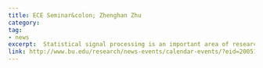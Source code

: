 ```yaml
---
title: ECE Seminar&colon; Zhenghan Zhu
category: 
tag: 
- news
excerpt:  Statistical signal processing is an important area of research with extensive applications to many fields such as communications, radar/sonar, biomedical engineering, economic, and so on. This talk introduces some new contributions to statistical signal processing theory and several applications. The topics covered include optimal radar waveform design, detection of nonstationarity in space-time adaptive processing, complex parameter Rao test theorem and applications, Bayesian exponentially embedded family (EEF) rule for model order selection and its applications, and Brain Computer Interface. 
link: http://www.bu.edu/research/news-events/calendar-events/?eid=200514
---
```

